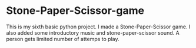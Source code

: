 # Stone-Paper-Scissor-game
This is my sixth basic python project. I made a  Stone-Paper-Scissor game.
I also added some introductory music and stone-paper-scissor sound. A person gets limited number of attemps to play.
